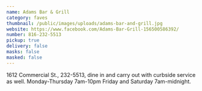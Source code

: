 ```yaml
---
name: Adams Bar & Grill
category: faves
thumbnail: /public/images/uploads/adams-bar-and-grill.jpg
website: https://www.facebook.com/Adams-Bar-Grill-156500586392/
number: 816-232-5513
pickup: true
delivery: false
masks: false
masked: false
---
```

1612 Commercial St., 232-5513, dine in and carry out with curbside service as well. Monday-Thursday 7am-10pm Friday and Saturday 7am-midnight.